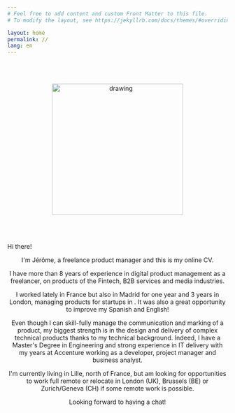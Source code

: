 ```yaml
---
# Feel free to add content and custom Front Matter to this file.
# To modify the layout, see https://jekyllrb.com/docs/themes/#overriding-theme-defaults

layout: home
permalink: //
lang: en
---
```


<div style="text-align: center;padding:50px">
    <img src="{{ site.url }}/assets/img/profile_photo.jpg" alt="drawing" width="300"/>
</div>

<p style="text-align: center;">

Hi there!
</p>
<p style="text-align: center;">
I'm Jérôme, a freelance product manager and this is my online CV. 
</p>
<p style="text-align: center;">
I have more than 8 years of experience in digital product management as a freelancer, on products of the Fintech, B2B services and media industries.
</p>
<p style="text-align: center;">
I worked lately in France but also in Madrid for one year and 3 years in London, managing products for startups in . It was also a great opportunity to improve my Spanish and English!
</p>
<p style="text-align: center;">
Even though I can skill-fully manage the communication and marking of a product, my biggest strength is in the design and delivery of complex technical products thanks to my technical background. Indeed, I have a Master's Degree in Engineering and strong experience in IT delivery with my years at Accenture working as a developer, project manager and business analyst.
</p>
<p style="text-align: center;">
I'm currently living in Lille, north of France, but am looking for opportunities to work full remote or relocate in London (UK), Brussels (BE) or Zurich/Geneva (CH) if some remote work is possible.
</p>
<p style="text-align: center;">
Looking forward to having a chat!
</p>